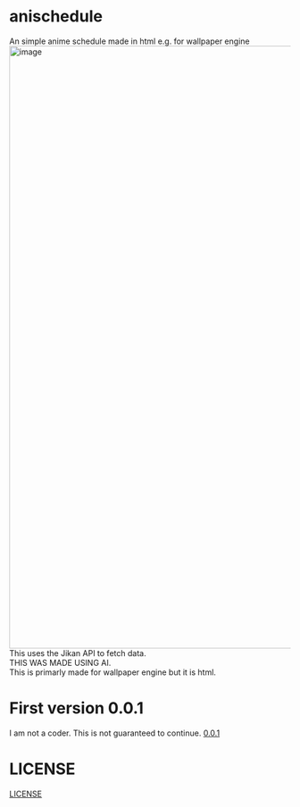 # anischedule
An simple anime schedule made in html e.g. for wallpaper engine
<img width="1920" height="1080" alt="image" src="https://github.com/user-attachments/assets/0a345099-38cb-4401-92f5-91482766fe15" />
This uses the Jikan API to fetch data.<br>
THIS WAS MADE USING AI. <br>
This is primarly made for wallpaper engine but it is html.<br>
# First version 0.0.1
I am not a coder. This is not guaranteed to continue.
[0.0.1](anischedule.html)
# LICENSE
[LICENSE](LICENSE.MD)
